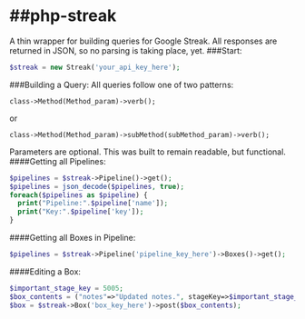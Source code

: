 ##php-streak
==========
A thin wrapper for building queries for Google Streak. All responses are returned in JSON, so no parsing is taking place, yet. 
###Start:
```php
$streak = new Streak('your_api_key_here');
```

###Building a Query:
All queries follow one of two patterns:
```
class->Method(Method_param)->verb();
```
or
```
class->Method(Method_param)->subMethod(subMethod_param)->verb();
```
Parameters are optional. This was built to remain readable, but functional.
####Getting all Pipelines:
```php
$pipelines = $streak->Pipeline()->get();
$pipelines = json_decode($pipelines, true);
foreach($pipelines as $pipeline) {
  print("Pipeline:".$pipeline['name']);
  print("Key:".$pipeline['key']);
}
```
####Getting all Boxes in Pipeline:
```php
$pipelines = $streak->Pipeline('pipeline_key_here')->Boxes()->get();
```
####Editing a Box:
```php
$important_stage_key = 5005;
$box_contents = ("notes"=>"Updated notes.", stageKey=>$important_stage_key);
$box = $streak->Box('box_key_here')->post($box_contents);
```
